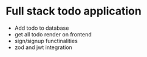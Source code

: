 # Full stack todo application
- Add todo to database
- get all todo render on frontend
- sign/signup functinalities
- zod and jwt integration